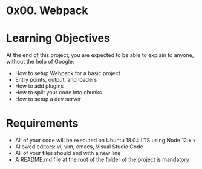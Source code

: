 # 0x00. Webpack

# Learning Objectives
At the end of this project, you are expected to be able to explain to anyone, without the help of Google:

 - How to setup Webpack for a basic project
 - Entry points, output, and loaders
 - How to add plugins
 - How to split your code into chunks
 - How to setup a dev server
# Requirements
 * All of your code will be executed on Ubuntu 18.04 LTS using Node 12.x.x
 * Allowed editors: vi, vim, emacs, Visual Studio Code
 * All of your files should end with a new line
 * A README.md file at the root of the folder of the project is mandatory
